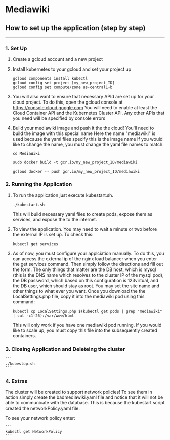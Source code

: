 # Mediawiki

## How to set up the application (step by step)
------------------------------------------------

### 1. Set Up
1. Create a gcloud account and a new project

2. Install kubernetes to your gcloud and set your project up 

	``` 
	gcloud components install kubectl
	gcloud config set project [my_new_project_ID]
	gcloud config set compute/zone us-central1-b

	```

3. You will also want to ensure that necessary APId are set up for your cloud project.
	To do this, open the gcloud console at https://console.cloud.google.com
	You will need to enable at least the Cloud Container API and the Kubernetes Cluster API.
	Any other APIs that you need will be specified by console errors


4. Build your mediawiki image and push it the the cloud!
	You'll need to build the image with this special name
	Here the name "mediawiki" is used because the yaml files specify this is the image name
	If you would like to change the name, you must change the yaml file names to match.

	```
	cd MediaWiki
	
	sudo docker build -t gcr.io/my_new_project_ID/mediawiki
	
	gcloud docker -- push gcr.io/my_new_project_ID/mediawiki

	```

 
### 2. Running the Application

1. To run the application just execute kubestart.sh.
	```
	./kubestart.sh
	```

	This will build necessary yaml files to create pods, expose them as services, and expose the to the internet.

2. To view the application. You may need to wait a minute or two before the external IP is set up.
	To check this:
	
	```
	kubectl get services
	```

3. As of now, you must configure your applciation manually. To do this, you can access the external ip of the nginx load balancer when
	you enter the get services command.
	Then simply follow the directions and fill out the form. The only things that matter are the DB host, 
	which is mysql (this is the DNS name which resolves to the cluster IP of the mysql pod),
	the DB password, which based on this configuration is 123virtual, and the DB user, which should stay as root.
	You may set the site name and other things to what ever you want.
	Once you download the the LocalSettings.php file, copy it into the mediawiki pod using this command:

	```
	kubectl cp LocalSettings.php $(kubectl get pods | grep "mediawiki" | cut -c1-26):/var/www/html
	```
	
	This will only work if you have one mediawiki pod running. If you would like to scale up, you must copy this file into the 
	subsequently created containers.
	

### 3. Closing Application and Deleteing the cluster

	```
	./kubestop.sh
	```


### 4. Extras

The cluster will be created to support network policies!
	To see them in action simply create the badmediawiki.yaml file and notice that it will not be able to communicate with the database.
	This is because the kubestart script created the networkPolicy.yaml file.

To see your network policy enter:

	```
	kubectl get NetworkPolicy
	```
